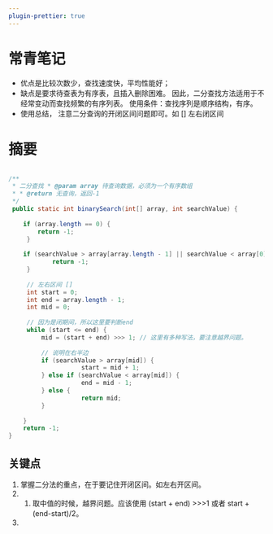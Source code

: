 ```yaml
---
plugin-prettier: true 
---
```


# 常青笔记
+ 优点是比较次数少，查找速度快，平均性能好；
+ 缺点是要求待查表为有序表，且插入删除困难。
因此，二分查找方法适用于不经常变动而查找频繁的有序列表。
使用条件：查找序列是顺序结构，有序。
+ 使用总结， 注意二分查询的开闭区间问题即可。如 [] 左右闭区间

# 摘要

``` java

/**  
 * 二分查找 * @param array 待查询数据，必须为一个有序数组  
 * * @return 无查询，返回-1  
 */
 public static int binarySearch(int[] array, int searchValue) {  
  
    if (array.length == 0) {  
        return -1;  
	 }  
	  
	if (searchValue > array[array.length - 1] || searchValue < array[0]) {  
	        return -1;  
	 }  
	  
	 // 左右区间 []  
	 int start = 0;  
	 int end = array.length - 1;  
	 int mid = 0;  
	  
	 // 因为是闭期间，所以这里要判断end  
	 while (start <= end) {  
		 mid = (start + end) >>> 1; // 这里有多种写法，要注意越界问题。  
	  
		 // 说明在右半边 
		 if (searchValue > array[mid]) {  
		            start = mid + 1;  
		 } else if (searchValue < array[mid]) {  
		            end = mid - 1;  
		 } else {  
		            return mid;  
		 }  
  
    }  
    return -1;  
}
```


## 关键点
1. 掌握二分法的重点，在于要记住开闭区间。如左右开区间。
2. 
	1. 取中值的时候，越界问题。应该使用 (start + end) >>>1 或者 start + (end-start)/2。
3. 
